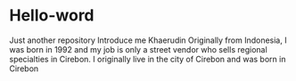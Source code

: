 # Hello-word
Just another repository
Introduce me Khaerudin Originally from Indonesia, I was born in 1992 and my job is only a street vendor who sells regional specialties in Cirebon. I originally live in the city of Cirebon and was born in Cirebon
